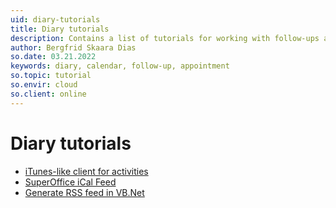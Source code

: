 ```yaml
---
uid: diary-tutorials
title: Diary tutorials
description: Contains a list of tutorials for working with follow-ups and calendars.
author: Bergfrid Skaara Dias
so.date: 03.21.2022
keywords: diary, calendar, follow-up, appointment
so.topic: tutorial
so.envir: cloud
so.client: online
---
```


# Diary tutorials

* [iTunes-like client for activities][1]
* [SuperOffice iCal Feed][2]
* [Generate RSS feed in VB.Net][3]

<!-- Reference links -->
[1]: itunes-like-activities/index.md
[2]: so-ical-feed/index.md
[3]: rss-feed-vb/index.md
